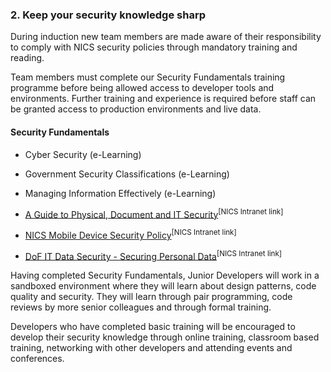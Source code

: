 ### 2. Keep your security knowledge sharp

During induction new team members are made aware of their responsibility to comply with NICS security policies through mandatory training and reading.

Team members must complete our Security Fundamentals training programme before being allowed access to developer tools and environments. Further training and experience is required before staff can be granted access to production environments and live data.

#### Security Fundamentals

- Cyber Security (e-Learning)

- Government Security Classifications (e-Learning)

- Managing Information Effectively (e-Learning)

- [A Guide to Physical, Document and IT Security](http://nics.intranet.nigov.net/nics/documents/guide-physical-document-and-it-security)<sup>[NICS Intranet link]</sup>

- [NICS Mobile Device Security Policy](http://nics.intranet.nigov.net/nics/documents/nics-mobile-device-security-policy)<sup>[NICS Intranet link]</sup>

- [DoF IT Data Security - Securing Personal Data](http://nics.intranet.nigov.net/nics/documents/of-it-data-security-securing-personal-data)<sup>[NICS Intranet link]</sup>

Having completed Security Fundamentals, Junior Developers will work in a sandboxed environment where they will learn about design patterns, code quality and security. They will learn through pair programming, code reviews by more senior colleagues and through formal training.

Developers who have completed basic training will be encouraged to develop their security knowledge through online training, classroom based training, networking with other developers and attending events and conferences.
